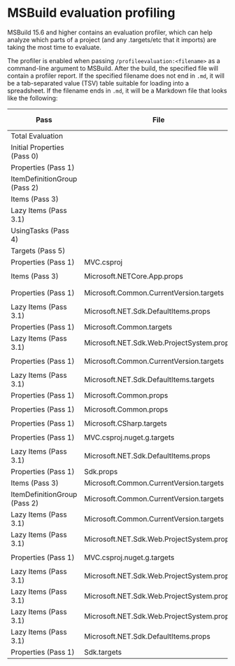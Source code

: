 # MSBuild evaluation profiling

MSBuild 15.6 and higher contains an evaluation profiler, which can help analyze which parts of a project (and any .targets/etc that it imports) are taking the most time to evaluate.

The profiler is enabled when passing `/profileevaluation:<filename>` as a command-line argument to MSBuild. After the build, the specified file will contain a profiler report. If the specified filename does not end in `.md`, it will be a tab-separated value (TSV) table suitable for loading into a spreadsheet. If the filename ends in `.md`, it will be a Markdown file that looks like the following:

Pass|File|Line #|Expression|Inc (ms)|Inc (%)|Exc (ms)|Exc (%)|#|Bug
---|---|---:|---|---:|---:|---:|---:|---:|---
Total Evaluation||||650|100%|17|2.7%|1|
Initial Properties (Pass 0)||||5|0.8%|5|0.8%|1|
Properties (Pass 1)||||360|55.4%|3|0.4%|1|
ItemDefinitionGroup (Pass 2)||||9|1.4%|0|0%|1|
Items (Pass 3)||||63|9.7%|1|0.2%|1|
Lazy Items (Pass 3.1)||||173|26.6%|29|4.5%|1|
UsingTasks (Pass 4)||||8|1.2%|8|1.2%|1|
Targets (Pass 5)||||15|2.3%|1|0.2%|1|
Properties (Pass 1)|MVC.csproj|0|`<Import Project="Sdk.props" Sdk="Microsoft.NET.Sdk.Web" />`|351|54%|76|11.7%|1|
Items (Pass 3)|Microsoft.NETCore.App.props|8|`<PackageConflictPlatformManifests Include="$(MSBuildThisFileDirectory)Microsoft.NETCore.App.Platform...`|37|5.7%|37|5.7%|1|
Properties (Pass 1)|Microsoft.Common.CurrentVersion.targets|83|`<FrameworkPathOverride Condition="'$(FrameworkPathOverride)' == ''" >$([Microsoft.Build.Utilities.To...`|32|4.9%|32|4.9%|1|
Lazy Items (Pass 3.1)|Microsoft.NET.Sdk.DefaultItems.props|26|`<Compile Include="**/*$(DefaultLanguageSourceExtension)" Exclude="$(DefaultItemExcludes);$(DefaultEx...`|31|4.7%|31|4.7%|1|
Properties (Pass 1)|Microsoft.Common.targets|114|`<Import Project="$(CommonTargetsPath)"  />`|95|14.6%|23|3.5%|1|
Lazy Items (Pass 3.1)|Microsoft.NET.Sdk.Web.ProjectSystem.props|29|`<Content Include="wwwroot\**" CopyToPublishDirectory="PreserveNewest" Exclude="$(DefaultItemExcludes...`|17|2.6%|17|2.6%|1|
Properties (Pass 1)|Microsoft.Common.CurrentVersion.targets|92|`<TargetPlatformSdkPath Condition="'$(TargetPlatformSdkPath)' == ''" >$([Microsoft.Build.Utilities.To...`|15|2.3%|15|2.3%|1|
Lazy Items (Pass 3.1)|Microsoft.NET.Sdk.DefaultItems.targets|156|`Condition="'%(LinkBase)' != ''")`|12|1.9%|12|1.9%|1|
Properties (Pass 1)|Microsoft.Common.props|15|`Condition="'$(ImportByWildcardBeforeMicrosoftCommonProps)' == ''")`|12|1.9%|12|1.9%|1|
Properties (Pass 1)|Microsoft.Common.props|63|`<Import Project="$(MSBuildProjectExtensionsPath)$(MSBuildProjectFile).*.props" Condition="'$(ImportP...`|18|2.8%|12|1.8%|1|
Properties (Pass 1)|Microsoft.CSharp.targets|168|`<Import Project="$(CSharpTargetsPath)"  />`|164|25.2%|11|1.7%|1|
Properties (Pass 1)|MVC.csproj.nuget.g.targets|7|`<Import Project="$(NuGetPackageRoot)netstandard.library\2.0.0\build\netstandard2.0\NETStandard.Libra...`|14|2.2%|11|1.7%|1|
Lazy Items (Pass 3.1)|Microsoft.NET.Sdk.DefaultItems.props|30|`<None Include="**/*" Exclude="$(DefaultItemExcludes);$(DefaultExcludesInProjectFolder)"  />`|10|1.6%|10|1.6%|1|
Properties (Pass 1)|Sdk.props|29|`<Import Project="$(MSBuildExtensionsPath)\$(MSBuildToolsVersion)\Microsoft.Common.props"  />`|56|8.6%|10|1.5%|1|
Items (Pass 3)|Microsoft.Common.CurrentVersion.targets|368|`Condition="'$(OutputType)' != 'winmdobj' and '@(_DebugSymbolsIntermediatePath)' == ''")`|9|1.4%|9|1.4%|1|
ItemDefinitionGroup (Pass 2)|Microsoft.Common.CurrentVersion.targets|1661|`<ProjectReference ><!-- Target to build in the project reference; by default, this property is blank...`|8|1.3%|8|1.3%|1|
Lazy Items (Pass 3.1)|Microsoft.Common.CurrentVersion.targets|369|`<_DebugSymbolsOutputPath Include="@(_DebugSymbolsIntermediatePath-&gt;'$(OutDir)%(Filename)%(Extensi...`|8|1.2%|8|1.2%|1|
Lazy Items (Pass 3.1)|Microsoft.NET.Sdk.Web.ProjectSystem.props|32|`<Content Include="**\*.json" CopyToPublishDirectory="PreserveNewest" Exclude="$(DefaultItemExcludes)...`|8|1.2%|8|1.2%|1|
Properties (Pass 1)|MVC.csproj.nuget.g.targets|9|`<Import Project="C:\Program Files\dotnet\sdk\NuGetFallbackFolder\microsoft.extensions.configuration....`|8|1.2%|7|1.1%|1|
Lazy Items (Pass 3.1)|Microsoft.NET.Sdk.Web.ProjectSystem.props|39|`<Compile Remove="wwwroot\**"  />`|7|1.1%|7|1.1%|1|
Lazy Items (Pass 3.1)|Microsoft.NET.Sdk.Web.ProjectSystem.props|31|`<Content Include="**\*.cshtml" CopyToPublishDirectory="PreserveNewest" Exclude="$(DefaultItemExclude...`|7|1.1%|7|1.1%|1|
Lazy Items (Pass 3.1)|Microsoft.NET.Sdk.Web.ProjectSystem.props|30|`<Content Include="**\*.config" CopyToPublishDirectory="PreserveNewest" Exclude="$(DefaultItemExclude...`|7|1.1%|7|1.1%|1|
Lazy Items (Pass 3.1)|Microsoft.NET.Sdk.DefaultItems.props|27|`<EmbeddedResource Include="**/*.resx" Exclude="$(DefaultItemExcludes);$(DefaultExcludesInProjectFold...`|7|1.1%|7|1.1%|1|
Properties (Pass 1)|Sdk.targets|41|`<Import Project="$(LanguageTargets)"  />`|171|26.2%|7|1%|1|
